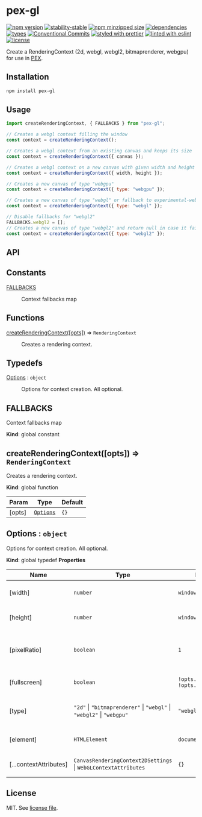 # pex-gl

[![npm version](https://img.shields.io/npm/v/pex-gl)](https://www.npmjs.com/package/pex-gl)
[![stability-stable](https://img.shields.io/badge/stability-stable-green.svg)](https://www.npmjs.com/package/pex-gl)
[![npm minzipped size](https://img.shields.io/bundlephobia/minzip/pex-gl)](https://bundlephobia.com/package/pex-gl)
[![dependencies](https://img.shields.io/librariesio/release/npm/pex-gl)](https://github.com/pex-gl/pex-gl/blob/main/package.json)
[![types](https://img.shields.io/npm/types/pex-gl)](https://github.com/microsoft/TypeScript)
[![Conventional Commits](https://img.shields.io/badge/Conventional%20Commits-1.0.0-fa6673.svg)](https://conventionalcommits.org)
[![styled with prettier](https://img.shields.io/badge/styled_with-Prettier-f8bc45.svg?logo=prettier)](https://github.com/prettier/prettier)
[![linted with eslint](https://img.shields.io/badge/linted_with-ES_Lint-4B32C3.svg?logo=eslint)](https://github.com/eslint/eslint)
[![license](https://img.shields.io/github/license/pex-gl/pex-gl)](https://github.com/pex-gl/pex-gl/blob/main/LICENSE.md)

Create a RenderingContext (2d, webgl, webgl2, bitmaprenderer, webgpu) for use in [PEX](https://pex.gl).

## Installation

```bash
npm install pex-gl
```

## Usage

```js
import createRenderingContext, { FALLBACKS } from "pex-gl";

// Creates a webgl context filling the window
const context = createRenderingContext();

// Creates a webgl context from an existing canvas and keeps its size
const context = createRenderingContext({ canvas });

// Creates a webgl context on a new canvas with given width and height
const context = createRenderingContext({ width, height });

// Creates a new canvas of type "webgpu"
const context = createRenderingContext({ type: "webgpu" });

// Creates a new canvas of type "webgl" or fallback to experimental-webgl in case it fails
const context = createRenderingContext({ type: "webgl" });

// Disable fallbacks for "webgl2"
FALLBACKS.webgl2 = [];
// Creates a new canvas of type "webgl2" and return null in case it fails
const context = createRenderingContext({ type: "webgl2" });
```

## API

<!-- api-start -->

## Constants

<dl>
<dt><a href="#FALLBACKS">FALLBACKS</a></dt>
<dd><p>Context fallbacks map</p>
</dd>
</dl>

## Functions

<dl>
<dt><a href="#createRenderingContext">createRenderingContext([opts])</a> ⇒ <code>RenderingContext</code></dt>
<dd><p>Creates a rendering context.</p>
</dd>
</dl>

## Typedefs

<dl>
<dt><a href="#Options">Options</a> : <code>object</code></dt>
<dd><p>Options for context creation. All optional.</p>
</dd>
</dl>

<a name="FALLBACKS"></a>

## FALLBACKS

Context fallbacks map

**Kind**: global constant
<a name="createRenderingContext"></a>

## createRenderingContext([opts]) ⇒ <code>RenderingContext</code>

Creates a rendering context.

**Kind**: global function

| Param  | Type                             | Default         |
| ------ | -------------------------------- | --------------- |
| [opts] | [<code>Options</code>](#Options) | <code>{}</code> |

<a name="Options"></a>

## Options : <code>object</code>

Options for context creation. All optional.

**Kind**: global typedef
**Properties**

| Name                   | Type                                                                                                                                                                           | Default                                          | Description                                    |
| ---------------------- | ------------------------------------------------------------------------------------------------------------------------------------------------------------------------------ | ------------------------------------------------ | ---------------------------------------------- |
| [width]                | <code>number</code>                                                                                                                                                            | <code>window.innerWidth</code>                   | Request an initial canvas width.               |
| [height]               | <code>number</code>                                                                                                                                                            | <code>window.innerHeight</code>                  | Request an initial canvas height.              |
| [pixelRatio]           | <code>boolean</code>                                                                                                                                                           | <code>1</code>                                   | Multiply canvas dimensions with a given ratio. |
| [fullscreen]           | <code>boolean</code>                                                                                                                                                           | <code>!opts.width &amp;&amp; !opts.height</code> | Make the canvas fullscreen.                    |
| [type]                 | <code>&quot;2d&quot;</code> \| <code>&quot;bitmaprenderer&quot;</code> \| <code>&quot;webgl&quot;</code> \| <code>&quot;webgl2&quot;</code> \| <code>&quot;webgpu&quot;</code> | <code>&quot;webgl&quot;</code>                   | A "contextType" for getContext.                |
| [element]              | <code>HTMLElement</code>                                                                                                                                                       | <code>document.body</code>                       | Element to append the canvas to.               |
| [...contextAttributes] | <code>CanvasRenderingContext2DSettings</code> \| <code>WebGLContextAttributes</code>                                                                                           | <code>{}</code>                                  | Attributes to be passed to getContext.         |

<!-- api-end -->

## License

MIT. See [license file](https://github.com/pex-gl/pex-gl/blob/main/LICENSE.md).
